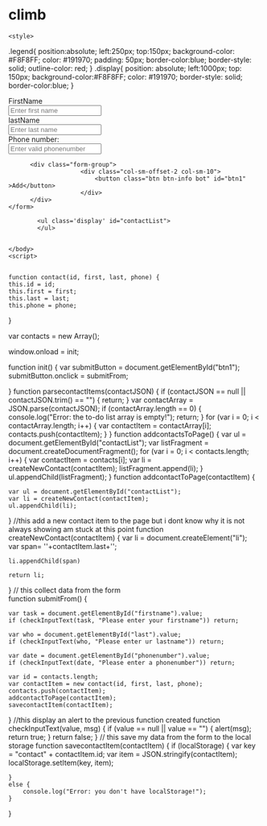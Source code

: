 # climb
<!DOCTYPE html PUBLIC "-//W3C//DTD XHTML 1.0 Transitional//EN" "http://www.w3.org/TR/xhtml1/DTD/xhtml1-transitional.dtd">
<html xmlns="http://www.w3.org/1999/xhtml">
<head>
		<meta http-equiv="Content-Type" content="text/html; charset=utf-8" />
		<title>Untitled Document</title>
		<link href="jquery-3.1.1.js" rel="stylesheet" type="text/css" />
		<link href="css/bootstrap.css" rel="stylesheet" type="text/css" />
		<script type="text/javascript" src="jquery-3.1.1.js"></script>
		<script type="text/javascript" src="bootstrap-4.0.0-alpha.6-dist/js/bootstrap.js"> </script>
</head>
<body>

	<style>
.legend{ position:absolute;
		 left:250px;
		 top:150px;
		 background-color: #F8F8FF;
		 color:	#191970;
		 padding: 50px;
		 border-color:blue;
		 border-style: solid;
		 outline-color: red;
}
.display{
	position: absolute;
	left:1000px;
	top: 150px;
	background-color:#F8F8FF; 
	color:	#191970;
	border-style: solid;
	 border-color:blue;
}


</style>
</head>
<body>
	<div class="col-sm-6 legend">
		<form class="form-horizontal">
		  <div class="form-group">
			   			   <label class="control-label col-sm-2" for="email">FirstName</label>
						   <div class="col-sm-10">
					      		<input type="text" class="form-control" id="firstname" placeholder="Enter first name">
					       </div>
		  </div>
		  		  <div class="form-group">
			   			   <label class="control-label col-sm-2" for="email">lastName</label>
						   <div class="col-sm-10">
					      		<input type="text" class="form-control" id="last" placeholder="Enter last name">
					       </div>
		  </div>
		  <div class="form-group">
		    				<label class="control-label col-sm-2" for="pwd">Phone number:</label>
		    				<div class="col-sm-10"> 
		      				    <input type="text" class="form-control" id="phonenumber" placeholder="Enter valid phonenumber">
		    				</div>
		  </div>
		 
		  
		  <div class="form-group"> 
		    			<div class="col-sm-offset-2 col-sm-10">
		      				<button class="btn btn-info bot" id="btn1" >Add</button>
		    			</div>
		  </div>
	</form>
		
			<ul class='display' id="contactList">
  			</ul>
  		
		
	</body>
	<script>

	
	function contact(id, first, last, phone) {
    this.id = id;
    this.first = first;
    this.last = last;
    this.phone = phone;
 
}

var contacts = new Array();

window.onload = init;

function init() {
    var submitButton = document.getElementById("btn1");
    submitButton.onclick = submitFrom;

    
}
function parsecontactItems(contactJSON) {
    if (contactJSON == null || contactJSON.trim() == "") {
        return;
    }
    var contactArray = JSON.parse(contactJSON);
    if (contactArray.length == 0) {
        console.log("Error: the to-do list array is empty!");
        return;
    }
    for (var i = 0; i < contactArray.length; i++) {
        var contactItem = contactArray[i];
        contacts.push(contactItem);
    }
}
function addcontactsToPage() {
    var ul = document.getElementById("contactList");
    var listFragment = document.createDocumentFragment();
    for (var i = 0; i < contacts.length; i++) {
        var contactItem = contacts[i];
        var li = createNewContact(contactItem);
        listFragment.append(li);
    }
    ul.appendChild(listFragment);
}
function addcontactToPage(contactItem) {

    var ul = document.getElementById("contactList");
    var li = createNewContact(contactItem);
    ul.appendChild(li);	

    
   
}
//this add a new contact item to the page but i dont know why it is not always showing am stuck at this point
function createNewContact(contactItem) {
    var li = document.createElement("li");  
    var span= '<span>'+contactItem.last+'</span>';

    li.appendChild(span)
  
    return li;
}
   // this collect data from the form   
function submitFrom() {

    var task = document.getElementById("firstname").value;
    if (checkInputText(task, "Please enter your firstname")) return;

    var who = document.getElementById("last").value;
    if (checkInputText(who, "Please enter ur lastname")) return;

    var date = document.getElementById("phonenumber").value;
    if (checkInputText(date, "Please enter a phonenumber")) return;
    
    var id = contacts.length;
    var contactItem = new contact(id, first, last, phone);
    contacts.push(contactItem);
    addcontactToPage(contactItem);
    savecontactItem(contactItem);

}
//this display an alert to the previous function created
function checkInputText(value, msg) {
    if (value == null || value == "") {
        alert(msg);
        return true;
    }
    return false;
}
// this save my data from the form to the local storage
function savecontactItem(contactItem) {
    if (localStorage) {
        var key = "contact" + contactItem.id;
        var item = JSON.stringify(contactItem);
        localStorage.setItem(key, item);
        
    }
    else {
        console.log("Error: you don't have localStorage!");
    }
}
	</script>

